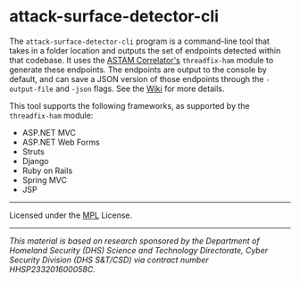 # attack-surface-detector-cli

The `attack-surface-detector-cli` program is a command-line tool that takes in a folder location and outputs the set of endpoints detected within that codebase. It uses the [ASTAM Correlator's](https://github.com/secdec/astam-correlator) `threadfix-ham` module to generate these endpoints. The endpoints are output to the console by default, and can save a JSON version of those endpoints through the `-output-file` and `-json` flags. See the [Wiki](https://github.com/secdec/attack-surface-detector-cli/wiki/Usage,-Parameters,-and-Output) for more details.

This tool supports the following frameworks, as supported by the `threadfix-ham` module:

- ASP.NET MVC
- ASP.NET Web Forms
- Struts
- Django
- Ruby on Rails
- Spring MVC
- JSP

---

Licensed under the [MPL](https://github.com/secdec/attack-surface-detector-cli/blob/master/LICENSE.md) License.

---

_This material is based on research sponsored by the Department of Homeland Security (DHS) Science and Technology Directorate, Cyber Security Division (DHS S&T/CSD) via contract number HHSP233201600058C._
